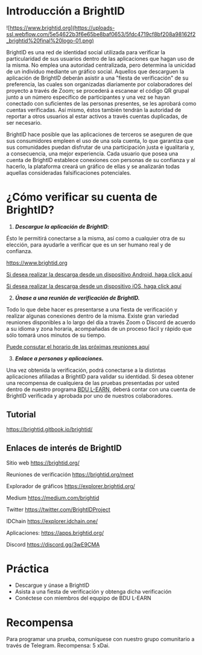 # Introducción a BrightID 

![https://www.brightid.org](https://uploads-ssl.webflow.com/5e54622b3f6e65be8baf0653/5fdc4719cf8bf208a98162f2_brightid%20final%20logo-01.png)

BrightID es una red de identidad social utilizada para verificar la particularidad de sus usuarios dentro de las aplicaciones que hagan uso de la misma. No emplea una autoridad centralizada, pero determina la unicidad de un individuo mediante un gráfico social. Aquellos que descarguen la aplicación de BrightID deberán asistir a una "fiesta de verificación" de su preferencia, las cuales son organizadas diariamente por colaboradores del proyecto a través de Zoom; se procederá a escanear el código QR grupal junto a un número específico de participantes y una vez se hayan conectado con suficientes de las personas presentes, se les aprobará como cuentas verificadas. Así mismo, éstos también tendrán la autoridad de reportar a otros usuarios al estar activos a través cuentas duplicadas, de ser necesario. 

BrightID hace posible que las aplicaciones de terceros se aseguren de que sus consumidores empleen el uso de una sola cuenta, lo que garantiza que sus comunidades puedan disfrutar de una participación justa e igualitaria y, a consecuencia, una mejor experiencia. Cada usuario que posea una cuenta de BrightID establece conexiones con personas de su confianza y al hacerlo, la plataforma creará un gráfico de ellas y se analizarán todas aquellas consideradas falsificaciones potenciales.

# ¿Cómo verificar su cuenta de BrightID? 

1. ***Descargue la aplicación de BrightID***:

Ésto le permitirá conectarse a la misma, así como a cualquier otra de su elección, para ayudarle a verificar que es un ser humano real y de confianza.

https://www.brightid.org

[Si desea realizar la descarga desde un dispositivo Android, haga click aquí](https://play.google.com/store/apps/details?id=org.brightid)

[Si desea realizar la descarga desde un dispositivo iOS, haga click aquí](https://apps.apple.com/us/app/brightid/id1428946820)

2. ***Únase a una reunión de verificación de BrightID.***

Todo lo que debe hacer es presentarse a una fiesta de verificación y realizar algunas conexiones dentro de la misma. Existe gran variedad reuniones disponibles a lo largo del día a través Zoom o Discord de acuerdo a su  idioma y zona horaria, acompañadas de un proceso fácil y rápido que sólo tomará unos minutos de su tiempo. 

[Puede consutar el horario de las próximas reuniones aquí](https://rare.fyi/brightID)

3. ***Enlace a personas y aplicaciones.***

Una vez obtenida la verificación, podrá conectarse a la distintas aplicaciones afiliadas a BrightID para validar su identidad. Si desea obtener una recompensa de cualquiera de las pruebas presentadas por usted dentro de nuestro programa [BDU L-EARN](https://github.com/jose1406/learn-and-earn/blob/master/Lessons/Espa%C3%B1ol/Aprende_y_Gana/L1:Intro_A_BDU_Aprende_Y_Gana.md), deberá contar con una cuenta de BrightID verificada y aprobada por uno de nuestros colaboradores.

## Tutorial 
https://brightid.gitbook.io/brightid/ 


## Enlaces de interés de BrightID 

Sitio web https://brightid.org/

Reuniones de verificación https://brightid.org/meet 

Explorador de gráficos https://explorer.brightid.org/ 

Medium https://medium.com/brightid

Twitter https://twitter.com/BrightIDProject

IDChain https://explorer.idchain.one/

Aplicaciones: https://apps.brightid.org/

Discord https://discord.gg/3wE9CMA

# Práctica

* Descargue y únase a BrightID
* Asista a una fiesta de verificación y obtenga dicha verificación
* Conéctese con miembros del equpipo de BDU L-EARN

# Recompensa

Para programar una prueba, comuníquese con nuestro grupo comunitario a través de Telegram.
Recompensa: 5 xDai.
